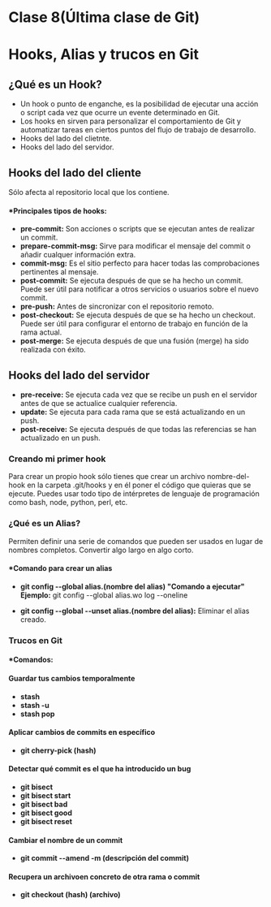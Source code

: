 # Clase 8(Última clase de Git)
# Hooks, Alias y trucos en Git
## ¿Qué es un Hook?

- Un hook o punto de enganche, es la posibilidad de ejecutar una acción o script cada vez que ocurre un evente determinado en Git.
- Los hooks en sirven para personalizar el comportamiento de Git y automatizar tareas en ciertos puntos del flujo de trabajo de desarrollo.
- Hooks del lado del clietnte.
- Hooks del lado del servidor.

## Hooks del lado del cliente
Sólo afecta al repositorio local que los contiene.
#### \*Principales tipos de hooks:
- **pre-commit:** Son acciones o scripts que se ejecutan antes de realizar un commit.
- **prepare-commit-msg:** Sirve para modificar el mensaje del commit o añadir cualquer información extra.
- **commit-msg:** Es el sitio perfecto para hacer todas las comprobaciones pertinentes al mensaje.
- **post-commit:** Se ejecuta después de que se ha hecho un commit. Puede ser útil para notificar a otros servicios o usuarios sobre el nuevo commit.
- **pre-push:** Antes de sincronizar con el repositorio remoto.
- **post-checkout:** Se ejecuta después de que se ha hecho un checkout. Puede ser útil para configurar el entorno de trabajo en función de la rama actual.
- **post-merge:** Se ejecuta después de que una fusión (merge) ha sido realizada con éxito.

## Hooks del lado del servidor
- **pre-receive:** Se ejecuta cada vez que se recibe un push en el servidor antes de que se actualice cualquier referencia.
- **update:** Se ejecuta para cada rama que se está actualizando en un push.
- **post-receive:** Se ejecuta después de que todas las referencias se han actualizado en un push. 

### Creando mi primer hook
Para crear un propio hook sólo tienes que crear un archivo
nombre-del-hook en la carpeta .git/hooks y en él poner el
código que quieras que se ejecute. Puedes usar todo tipo de
intérpretes de lenguaje de programación como bash, node,
python, perl, etc.

### ¿Qué es un Alias?
Permiten definir una serie de comandos que pueden ser usados en lugar de nombres completos. Convertir algo largo en algo corto.

#### \*Comando para crear un alias
- **git config --global alias.(nombre del alias) "Comando a ejecutar"**
**Ejemplo:**
git config --global alias.wo log --oneline

- **git config --global --unset alias.(nombre del alias):** Eliminar el alias creado.

### Trucos en Git
#### \*Comandos:
#### Guardar tus cambios temporalmente
- **stash**
- **stash -u**
- **stash pop**

#### Aplicar cambios de commits en específico
- **git cherry-pick (hash)**

#### Detectar qué commit es el que ha introducido un bug
- **git bisect**
- **git bisect start**
- **git bisect bad**
- **git bisect good**
- **git bisect reset**

#### Cambiar el nombre de un commit
- **git commit --amend -m (descripción del commit)**

#### Recupera un archivoen concreto de otra rama o commit
- **git checkout (hash) (archivo)**